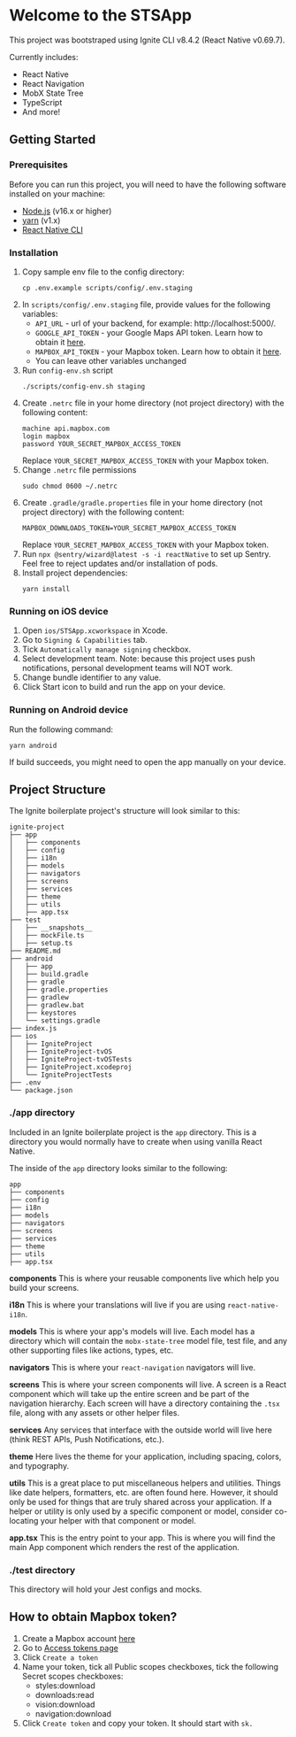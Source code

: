 # Welcome to the STSApp

This project was bootstraped using Ignite CLI v8.4.2 (React Native v0.69.7).

Currently includes:

- React Native
- React Navigation
- MobX State Tree
- TypeScript
- And more!

## Getting Started

### Prerequisites

Before you can run this project, you will need to have the following software installed on your machine:

- [Node.js](https://nodejs.org/) (v16.x or higher)
- [yarn](https://classic.yarnpkg.com/) (v1.x)
- [React Native CLI](https://reactnative.dev/docs/environment-setup?guide=native)

### Installation

1. Copy sample env file to the config directory:
    ```
    cp .env.example scripts/config/.env.staging
    ```
2. In `scripts/config/.env.staging` file, provide values for the following variables:
   - `API_URL` - url of your backend, for example: http://localhost:5000/.
   - `GOOGLE_API_TOKEN` - your Google Maps API token. Learn how to obtain it [here](https://developers.google.com/maps/documentation/javascript/get-api-key).
   - `MAPBOX_API_TOKEN` - your Mapbox token. Learn how to obtain it [here](#how-to-obtain-mapbox-token).
   - You can leave other variables unchanged
3. Run `config-env.sh` script
    ```
    ./scripts/config-env.sh staging
    ```
4. Create `.netrc` file in your home directory (not project directory) with the following content:
   ```
   machine api.mapbox.com
   login mapbox
   password YOUR_SECRET_MAPBOX_ACCESS_TOKEN
   ```
   Replace `YOUR_SECRET_MAPBOX_ACCESS_TOKEN` with your Mapbox token.   
5. Change `.netrc` file permissions 
   ```
   sudo chmod 0600 ~/.netrc
   ```
6. Create `.gradle/gradle.properties` file in your home directory (not project directory) with the following content:
   ```
   MAPBOX_DOWNLOADS_TOKEN=YOUR_SECRET_MAPBOX_ACCESS_TOKEN
   ```
   Replace `YOUR_SECRET_MAPBOX_ACCESS_TOKEN` with your Mapbox token.
7. Run `npx @sentry/wizard@latest -s -i reactNative` to set up Sentry. Feel free to reject updates and/or installation of pods.
8. Install project dependencies:
    ```
    yarn install
    ```

### Running on iOS device
1. Open `ios/STSApp.xcworkspace` in Xcode.
2. Go to `Signing & Capabilities` tab.
3. Tick `Automatically manage signing` checkbox.
4. Select development team. Note: because this project uses push notifications, personal development teams will NOT work.
5. Change bundle identifier to any value.
6. Click Start icon to build and run the app on your device.

### Running on Android device
Run the following command:
```
yarn android
```
If build succeeds, you might need to open the app manually on your device.

## Project Structure

The Ignite boilerplate project's structure will look similar to this:

```
ignite-project
├── app
│   ├── components
│   ├── config
│   ├── i18n
│   ├── models
│   ├── navigators
│   ├── screens
│   ├── services
│   ├── theme
│   ├── utils
│   ├── app.tsx
├── test
│   ├── __snapshots__
│   ├── mockFile.ts
│   ├── setup.ts
├── README.md
├── android
│   ├── app
│   ├── build.gradle
│   ├── gradle
│   ├── gradle.properties
│   ├── gradlew
│   ├── gradlew.bat
│   ├── keystores
│   └── settings.gradle
├── index.js
├── ios
│   ├── IgniteProject
│   ├── IgniteProject-tvOS
│   ├── IgniteProject-tvOSTests
│   ├── IgniteProject.xcodeproj
│   └── IgniteProjectTests
├── .env
└── package.json

```

### ./app directory

Included in an Ignite boilerplate project is the `app` directory. This is a directory you would normally have to create when using vanilla React Native.

The inside of the `app` directory looks similar to the following:

```
app
├── components
├── config
├── i18n
├── models
├── navigators
├── screens
├── services
├── theme
├── utils
├── app.tsx
```

**components**
This is where your reusable components live which help you build your screens.

**i18n**
This is where your translations will live if you are using `react-native-i18n`.

**models**
This is where your app's models will live. Each model has a directory which will contain the `mobx-state-tree` model file, test file, and any other supporting files like actions, types, etc.

**navigators**
This is where your `react-navigation` navigators will live.

**screens**
This is where your screen components will live. A screen is a React component which will take up the entire screen and be part of the navigation hierarchy. Each screen will have a directory containing the `.tsx` file, along with any assets or other helper files.

**services**
Any services that interface with the outside world will live here (think REST APIs, Push Notifications, etc.).

**theme**
Here lives the theme for your application, including spacing, colors, and typography.

**utils**
This is a great place to put miscellaneous helpers and utilities. Things like date helpers, formatters, etc. are often found here. However, it should only be used for things that are truly shared across your application. If a helper or utility is only used by a specific component or model, consider co-locating your helper with that component or model.

**app.tsx** This is the entry point to your app. This is where you will find the main App component which renders the rest of the application.

### ./test directory

This directory will hold your Jest configs and mocks.

## How to obtain Mapbox token?
1. Create a Mapbox account [here](https://account.mapbox.com/auth/signup/)
2. Go to [Access tokens page](https://account.mapbox.com/access-tokens/)
3. Click `Create a token`
4. Name your token, tick all Public scopes checkboxes, tick the following Secret scopes checkboxes:
   - styles:download
   - downloads:read
   - vision:download
   - navigation:download
5. Click `Create token` and copy your token. It should start with `sk.`
